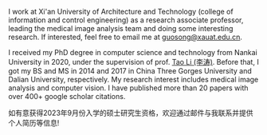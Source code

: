 I work at Xi'an University of Architecture and Technology (college of information and control engineering) as a research associate professor, leading the medical image analysis team and doing some interesting research. If interested, feel free to email me at [guosong@xauat.edu.cn](mailto:guosong@xauat.edu.cn).

I received my PhD degree in computer science and technology from Nankai University in 2020, under the supervision of prof. [Tao Li (李涛)](https://ics.nankai.edu.cn). Before that, I got my BS and MS in 2014 and 2017 in China Three Gorges University and Dalian University, respectively.
My research interest includes medical image analysis and computer vision.  I have published more than 20 papers with over 400+ google scholar citations.

如有意获得2023年9月份入学的硕士研究生资格，欢迎通过邮件与我联系并提供个人简历等信息!
